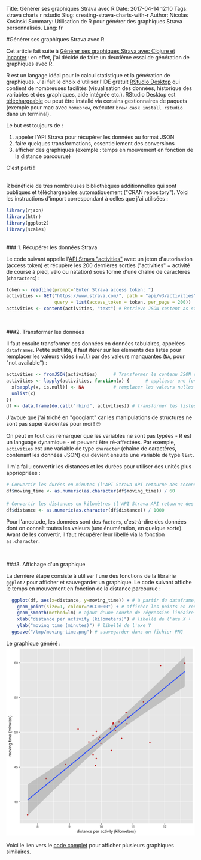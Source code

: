 Title: Générer ses graphiques Strava avec R
Date: 2017-04-14 12:10
Tags: strava charts r rstudio
Slug: creating-strava-charts-with-r
Author: Nicolas Kosinski
Summary: Utilisation de R pour générer des graphiques Strava personnalisés.
Lang: fr

#Générer ses graphiques Strava avec R

Cet article fait suite à [Générer ses graphiques Strava avec Clojure et Incanter](creating-strava-charts-with-clojure-and-incanter.html) : en effet, j'ai décidé de faire un deuxième essai de génération de graphiques avec R.

R est un langage idéal pour le calcul statistique et la génération de graphiques. J'ai fait le choix d'utiliser l'IDE gratuit [RStudio Desktop](https://www.rstudio.com/products/RStudio/) qui contient de nombreuses facilités (visualisation des données, historique des variables et des graphiques, aide intégrée etc.). RStudio Desktop est [téléchargeable](http://www.rstudio.com/products/rstudio/download/) ou peut être installé via certains gestionnaires de paquets (exemple pour mac avec `homebrew`, exécuter `brew cask install rstudio` dans un terminal).


Le but est toujours de :

1. appeler l'API Strava pour récupérer les données au format JSON
2. faire quelques transformations, essentiellement des conversions
3. afficher des graphiques (exemple : temps en mouvement en fonction de la distance parcourue)

C'est parti !


<br/>
R bénéficie de très nombreuses bibliothèques additionnelles qui sont publiques et téléchargeables automatiquement ("CRAN repository"). Voici les instructions d'import correspondant à celles que j'ai utilisées :

```r
library(rjson)
library(httr)
library(ggplot2)
library(scales)
```

<br/>
### 1. Récupérer les données Strava

Le code suivant appelle l'[API Strava "activities"](http://strava.github.io/api/v3/activities/) avec un jeton d'autorisation (access token) et récupère les 200 dernières sorties ("activities" = activité de course à pied, vélo ou natation) sous forme d'une chaîne de caractères (`characters`) :
```r
token <- readline(prompt="Enter Strava access token: ")
activities <- GET("https://www.strava.com/", path = "api/v3/activities",
                  query = list(access_token = token, per_page = 200))
activities <- content(activities, "text") # Retrieve JSON content as string
```

<br/>

###2. Transformer les données

Il faut ensuite transformer ces données en données tabulaires, appelées `dataframes`. Petite subtilité, il faut itérer sur les éléments des listes pour remplacer les valeurs vides (`null`) par des valeurs manquantes (`NA`, pour "not available") :
```r
activities <- fromJSON(activities)      # Transformer le contenu JSON en liste
activities <- lapply(activities, function(x) {      # appliquer une fonction anonyme à chaque élément de la liste
  x[sapply(x, is.null)] <- NA           # remplacer les valeurs nulles en "N/A"
  unlist(x)
})
df <- data.frame(do.call("rbind", activities)) # transformer les listes de listes en dataframe
```
J'avoue que j'ai triché en "googlant" car les manipulations de structures ne sont pas super évidentes pour moi ! 🤓

On peut en tout cas remarquer que les variables ne sont pas typées - R est un language dynamique - et peuvent être ré-affectées. Par exemple, `activities` est une variable de type `character` (chaîne de caractères, contenant les données JSON) qui devient ensuite une variable de type `list`.


Il m'a fallu convertir les distances et les durées pour utiliser des unités plus appriopriées :
```r
# Convertir les durées en minutes (l'API Strava API retourne des secondes) :
df$moving_time <- as.numeric(as.character(df$moving_time)) / 60

# Convertir les distances en kilomètres (l'API Strava API retourne des mètres) :
df$distance <- as.numeric(as.character(df$distance)) / 1000
```

Pour l'anectode, les données sont des `factors`, c'est-à-dire des données dont on connaît toutes les valeurs (une énumération, en quelque sorte). Avant de les convertir, il faut récupérer leur libellé via la fonction `as.character`.


<br/>

###3. Affichage d'un graphique

La dernière étape consiste à utiliser l'une des fonctions de la librairie `ggplot2` pour afficher et sauvegarder un graphique. Le code suivant affiche le temps en mouvement en fonction de la distance parcourue :
```r
  ggplot(df, aes(x=distance, y=moving_time)) + # à partir du dataframe, afficher les données 'distance' en fonction de 'moving_time`
    geom_point(size=1, colour="#CC0000") + # afficher les points en rouge
    geom_smooth(method=lm) # ajout d'une courbe de régression linéaire +
    xlab("distance per activity (kilometers)") # libellé de l'axe X +
    ylab("moving time (minutes)") # libellé de l'axe Y
  ggsave("/tmp/moving-time.png") # sauvegarder dans un fichier PNG
```

Le graphique généré :
![Chart: distance et temps en mouvement](images/r-chart-distance-per-moving-time.png)


Voici le lien vers le [code complet](https://gist.github.com/nicokosi/241331f67692945ddca4e4ea2cc0597d) pour afficher plusieurs graphiques similaires.
